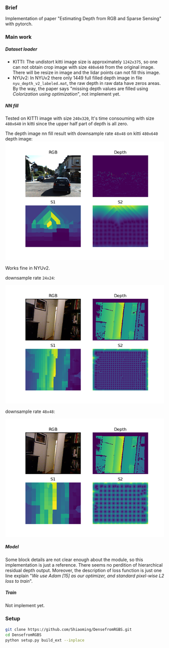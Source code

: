 ### Brief
Implementation of paper "Estimating Depth from RGB and Sparse Sensing" with pytorch.

### Main work

##### Dataset loader
- KITTI: The undistort kitti image size is approximately `1242x375`,
so one can not obtain crop image with size `480x640` from the original image.
There will be resize in image and the lidar points can not fill this image.
- NYUv2: In NYUv2 there only 1449 full filled depth image in file `nyu_depth_v2_labeled.mat`,
the raw depth in raw data have zeros areas. By the way, the paper says "missing
depth values are filled using *Colorization using optimization*", not implement yet.

##### NN fill
Tested on KITTI image with size `240x320`,
It's time consouming with size `480x640` in kitti since the upper half part of depth is all zero.

The depth image nn fill result with downsample rate `48x48` on kitti `480x640` depth image:
![kitti480](https://raw.githubusercontent.com/Shiaoming/DensefromRGBS/master/asset/kitti480.png) 


Works fine in NYUv2.

downsample rate `24x24`:

![nyu24](https://raw.githubusercontent.com/Shiaoming/DensefromRGBS/master/asset/nyu24.png) 

downsample rate `48x48`:

![nyu48](https://raw.githubusercontent.com/Shiaoming/DensefromRGBS/master/asset/nyu48.png) 

##### Model
Some block details are not clear enough about the module, so this implementation is just a reference.
 There seems no perdition of hierarchical residual depth output. Moreover, the description of loss function is just one line explain "*We
use Adam [15] as our optimizer, and standard pixel-wise L2 loss to train*".

##### Train
Not implement yet.

### Setup

```bash
git clone https://github.com/Shiaoming/DensefromRGBS.git
cd DensefromRGBS
python setup.py build_ext --inplace
```
